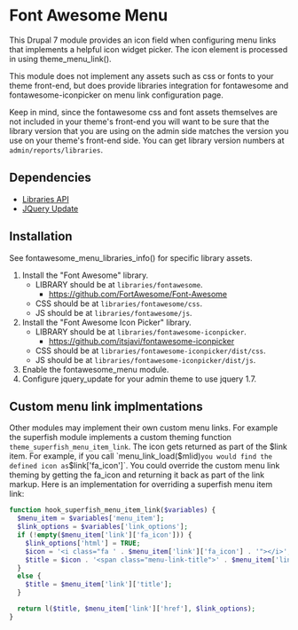 # Font Awesome Menu

This Drupal 7 module provides an icon field when configuring menu links that implements a helpful icon widget picker. The icon element is processed in using theme_menu_link().

This module does not implement any assets such as css or fonts to your theme front-end, but does provide libraries integration for fontawesome and fontawesome-iconpicker on menu link configuration page.

Keep in mind, since the fontawesome css and font assets themselves are not included in your theme's front-end you will want to be sure that the library version that you are using on the admin side matches the version you use on your theme's front-end side. You can get library version numbers at `admin/reports/libraries`.

## Dependencies
- [Libraries API](https://www.drupal.org/project/libraries)
- [JQuery Update](https://www.drupal.org/project/jquery_update)

## Installation
See fontawesome_menu_libraries_info() for specific library assets.

1. Install the "Font Awesome" library.
    - LIBRARY should be at `libraries/fontawesome`.
      - https://github.com/FortAwesome/Font-Awesome
    - CSS should be at `libraries/fontawesome/css`.
    - JS should be at `libraries/fontawesome/js`.
2. Install the "Font Awesome Icon Picker" library.
    - LIBRARY should be at `libraries/fontawesome-iconpicker`.
      - https://github.com/itsjavi/fontawesome-iconpicker
    - CSS should be at `libraries/fontawesome-iconpicker/dist/css`.
    - JS should be at `libraries/fontawesome-iconpicker/dist/js`.
3. Enable the fontawesome_menu module.
4. Configure jquery_update for your admin theme to use jquery 1.7.

## Custom menu link implmentations
Other modules may implement their own custom menu links. For example the superfish module implements a custom theming function `theme_superfish_menu_item_link`. The icon gets returned as part of the $link item. For example, if you call `menu_link_load($mlid)` you would find the defined icon as `$link['fa_icon']`. You could override the custom menu link theming by getting the fa_icon and returning it back as part of the link markup. Here is an implementation for overriding a superfish menu item link:
```php
function hook_superfish_menu_item_link($variables) {
  $menu_item = $variables['menu_item'];
  $link_options = $variables['link_options'];
  if (!empty($menu_item['link']['fa_icon'])) {
    $link_options['html'] = TRUE;
    $icon = '<i class="fa ' . $menu_item['link']['fa_icon'] . '"></i>';
    $title = $icon . '<span class="menu-link-title">' . $menu_item['link']['title'] . '</span>';
  }
  else {
    $title = $menu_item['link']['title'];
  }

  return l($title, $menu_item['link']['href'], $link_options);
}
```
